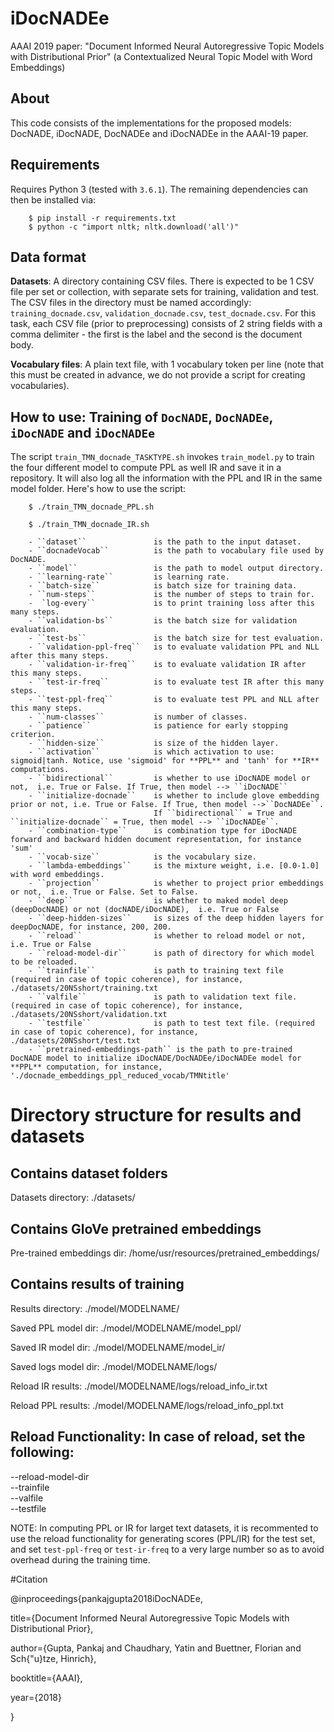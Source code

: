 # iDocNADEe 
AAAI 2019 paper: "Document Informed Neural Autoregressive Topic Models with Distributional Prior" 
(a Contextualized Neural Topic Model with Word Embeddings) 

## About
This code consists of the implementations for the proposed models: DocNADE, iDocNADE, DocNADEe and iDocNADEe in the AAAI-19 paper.

## Requirements
Requires Python 3 (tested with `3.6.1`). The remaining dependencies can then be installed via:

        $ pip install -r requirements.txt
        $ python -c "import nltk; nltk.download('all')"


## Data format

**Datasets**: A directory containing CSV files. There is expected to be 1 CSV file per set or collection, with separate sets for training, validation and test. The CSV files in the directory must be named accordingly: `training_docnade.csv`, `validation_docnade.csv`, `test_docnade.csv`. For this task, each CSV file (prior to preprocessing) consists of 2 string fields with a comma delimiter - the first is the label and the second is the document body.

**Vocabulary files**: A plain text file, with 1 vocabulary token per line (note that this must be created in advance, we do not provide a script for creating vocabularies).


## How to use: Training of ``DocNADE``, ``DocNADEe``, ``iDocNADE`` and ``iDocNADEe``

The script ``train_TMN_docnade_TASKTYPE.sh`` invokes ``train_model.py`` to train the four different model to compute PPL as well IR and save it in a repository. It will also log all the information with the PPL and IR in the same model folder. Here's how to use the script:

        $ ./train_TMN_docnade_PPL.sh
		
		$ ./train_TMN_docnade_IR.sh
		
        - ``dataset`` 				is the path to the input dataset.
        - ``docnadeVocab`` 			is the path to vocabulary file used by DocNADE.
        - ``model`` 				is the path to model output directory.
        - ``learning-rate`` 		is learning rate.
        - ``batch-size`` 			is batch size for training data.
        - ``num-steps`` 			is the number of steps to train for.
        -  `log-every`` 			is to print training loss after this many steps.
        - ``validation-bs`` 		is the batch size for validation evaluation.
        - ``test-bs`` 				is the batch size for test evaluation.
        - ``validation-ppl-freq`` 	is to evaluate validation PPL and NLL after this many steps.
        - ``validation-ir-freq`` 	is to evaluate validation IR after this many steps.
        - ``test-ir-freq`` 			is to evaluate test IR after this many steps.
        - ``test-ppl-freq`` 		is to evaluate test PPL and NLL after this many steps.
        - ``num-classes`` 			is number of classes.
        - ``patience`` 				is patience for early stopping criterion.
        - ``hidden-size`` 			is size of the hidden layer.
        - ``activation`` 			is which activation to use: sigmoid|tanh. Notice, use 'sigmoid' for **PPL** and 'tanh' for **IR** computations. 
        - ``bidirectional`` 		is whether to use iDocNADE model or not,  i.e. True or False. If True, then model --> ``iDocNADE``
		- ``initialize-docnade`` 	is whether to include glove embedding prior or not, i.e. True or False. If True, then model -->``DocNADEe``. 
									If ``bidirectional`` = True and ``initialize-docnade`` = True, then model --> ``iDocNADEe``.
        - ``combination-type`` 		is combination type for iDocNADE forward and backward hidden document representation, for instance 'sum'
        - ``vocab-size`` 			is the vocabulary size.
		- ``lambda-embeddings``		is the mixture weight, i.e. [0.0-1.0] with word embeddings. 
        - ``projection`` 			is whether to project prior embeddings or not,  i.e. True or False. Set to False.
        - ``deep`` 					is whether to maked model deep (deepDocNADE) or not (docNADE/iDocNADE),  i.e. True or False
        - ``deep-hidden-sizes`` 	is sizes of the deep hidden layers for deepDocNADE, for instance, 200, 200.
        - ``reload`` 				is whether to reload model or not,  i.e. True or False
        - ``reload-model-dir`` 		is path of directory for which model to be reloaded.
        - ``trainfile`` 			is path to training text file (required in case of topic coherence), for instance, ./datasets/20NSshort/training.txt
        - ``valfile`` 				is path to validation text file. (required in case of topic coherence), for instance, ./datasets/20NSshort/validation.txt
        - ``testfile`` 				is path to test text file. (required in case of topic coherence), for instance, ./datasets/20NSshort/test.txt
		- ``pretrained-embeddings-path`` is the path to pre-trained DocNADE model to initialize iDocNADE/DocNADEe/iDocNADEe model for **PPL** computation, for instance, './docnade_embeddings_ppl_reduced_vocab/TMNtitle'


# Directory structure for results and datasets


## Contains dataset folders
Datasets directory:             ./datasets/

## Contains GloVe pretrained embeddings
Pre-trained embeddings dir:     /home/usr/resources/pretrained_embeddings/

## Contains results of training
Results directory:              ./model/MODELNAME/

Saved PPL model dir:            ./model/MODELNAME/model_ppl/

Saved IR model dir:             ./model/MODELNAME/model_ir/


Saved logs model dir:           ./model/MODELNAME/logs/

Reload IR results:              ./model/MODELNAME/logs/reload_info_ir.txt

Reload PPL results:             ./model/MODELNAME/logs/reload_info_ppl.txt


## Reload Functionality: In case of reload, set the following:
--reload-model-dir             
--trainfile                   
--valfile                    
--testfile     

NOTE: In computing PPL or IR for larget text datasets, it is recommented to use the reload functionality for generating scores (PPL/IR) for the test set, and set ``test-ppl-freq`` or ``test-ir-freq`` to a very large number so as to avoid overhead during the training time.

#Citation

@inproceedings{pankajgupta2018iDocNADEe,

  title={Document Informed Neural Autoregressive Topic Models with Distributional Prior},
  
  author={Gupta, Pankaj and Chaudhary, Yatin and Buettner, Florian and Sch{\"u}tze, Hinrich},
  
  booktitle={AAAI},
  
  year={2018}
  
}
